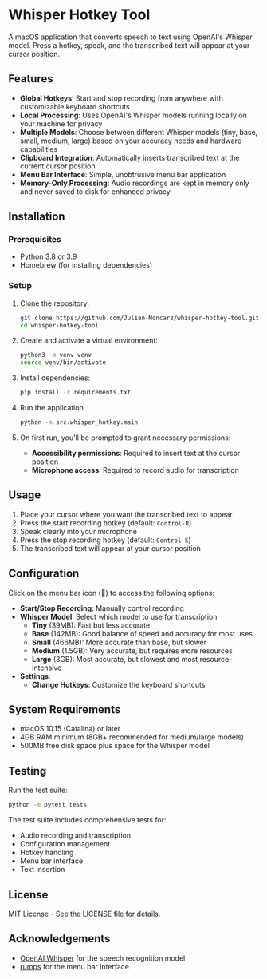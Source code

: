 # Whisper Hotkey Tool

A macOS application that converts speech to text using OpenAI's Whisper model. Press a hotkey, speak, and the transcribed text will appear at your cursor position.

## Features

- **Global Hotkeys**: Start and stop recording from anywhere with customizable keyboard shortcuts
- **Local Processing**: Uses OpenAI's Whisper models running locally on your machine for privacy
- **Multiple Models**: Choose between different Whisper models (tiny, base, small, medium, large) based on your accuracy needs and hardware capabilities
- **Clipboard Integration**: Automatically inserts transcribed text at the current cursor position
- **Menu Bar Interface**: Simple, unobtrusive menu bar application
- **Memory-Only Processing**: Audio recordings are kept in memory only and never saved to disk for enhanced privacy

## Installation

### Prerequisites

- Python 3.8 or 3.9
- Homebrew (for installing dependencies)

### Setup

1. Clone the repository:
   ```bash
   git clone https://github.com/Julian-Moncarz/whisper-hotkey-tool.git
   cd whisper-hotkey-tool
   ```

2. Create and activate a virtual environment:
   ```bash
   python3 -m venv venv
   source venv/bin/activate
   ```

3. Install dependencies:
   ```bash
   pip install -r requirements.txt
   ```

4. Run the application
   ```bash
   python -m src.whisper_hotkey.main
   ```

4. On first run, you'll be prompted to grant necessary permissions:
   - **Accessibility permissions**: Required to insert text at the cursor position
   - **Microphone access**: Required to record audio for transcription

## Usage

1. Place your cursor where you want the transcribed text to appear
2. Press the start recording hotkey (default: `Control-R`)
3. Speak clearly into your microphone
4. Press the stop recording hotkey (default: `Control-S`)
5. The transcribed text will appear at your cursor position

## Configuration

Click on the menu bar icon (🎤) to access the following options:

- **Start/Stop Recording**: Manually control recording
- **Whisper Model**: Select which model to use for transcription
  - **Tiny** (39MB): Fast but less accurate
  - **Base** (142MB): Good balance of speed and accuracy for most uses
  - **Small** (466MB): More accurate than base, but slower
  - **Medium** (1.5GB): Very accurate, but requires more resources
  - **Large** (3GB): Most accurate, but slowest and most resource-intensive
- **Settings**:
  - **Change Hotkeys**: Customize the keyboard shortcuts

## System Requirements

- macOS 10.15 (Catalina) or later
- 4GB RAM minimum (8GB+ recommended for medium/large models)
- 500MB free disk space plus space for the Whisper model

## Testing

Run the test suite:
```bash
python -m pytest tests
```

The test suite includes comprehensive tests for:
- Audio recording and transcription
- Configuration management
- Hotkey handling
- Menu bar interface
- Text insertion

## License

MIT License - See the LICENSE file for details.

## Acknowledgements

- [OpenAI Whisper](https://github.com/openai/whisper) for the speech recognition model
- [rumps](https://github.com/jaredks/rumps) for the menu bar interface
